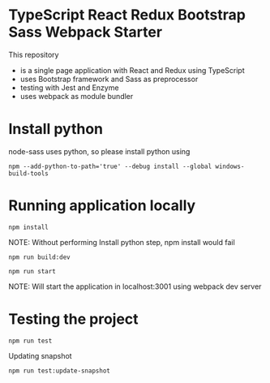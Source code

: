 # TypeScript React Redux Bootstrap Sass Webpack Starter

This repository 
* is a single page application with React and Redux using TypeScript
* uses Bootstrap framework and Sass as preprocessor
* testing with Jest and Enzyme
* uses webpack as module bundler

# Install python

node-sass uses python, so please install python using

```shell
npm --add-python-to-path='true' --debug install --global windows-build-tools
```

# Running application locally

```shell
npm install
```
NOTE: Without performing Install python step, npm install would fail

```shell
npm run build:dev
```

```shell
npm run start
```
NOTE: Will start the application in localhost:3001 using webpack dev server

# Testing the project

```shell
npm run test
```

Updating snapshot
```shell
npm run test:update-snapshot
```
